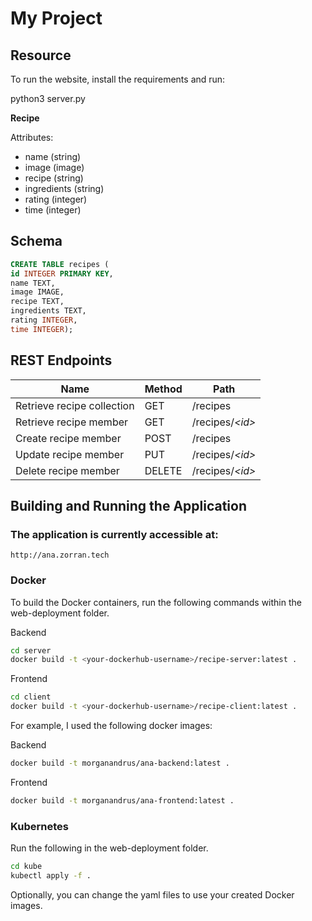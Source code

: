 # My Project

## Resource

To run the website, install the requirements and run: 

python3 server.py

**Recipe**

Attributes:

* name (string)
* image (image)
* recipe (string)
* ingredients (string)
* rating (integer)
* time (integer)

## Schema

```sql
CREATE TABLE recipes (
id INTEGER PRIMARY KEY,
name TEXT,
image IMAGE,
recipe TEXT,
ingredients TEXT,
rating INTEGER,
time INTEGER);
```

## REST Endpoints

Name                           | Method | Path
-------------------------------|--------|------------------
Retrieve recipe collection | GET    | /recipes
Retrieve recipe member     | GET    | /recipes/*\<id\>*
Create recipe member       | POST   | /recipes
Update recipe member       | PUT    | /recipes/*\<id\>*
Delete recipe member       | DELETE | /recipes/*\<id\>*

## Building and Running the Application
### The application is currently accessible at:
```
http://ana.zorran.tech
```
### Docker
To build the Docker containers, run the following commands within the web-deployment folder.

Backend
```bash
cd server
docker build -t <your-dockerhub-username>/recipe-server:latest .
```

Frontend
```bash
cd client
docker build -t <your-dockerhub-username>/recipe-client:latest .
```

For example, I used the following docker images:

Backend
```bash
docker build -t morganandrus/ana-backend:latest .
```

Frontend
```bash
docker build -t morganandrus/ana-frontend:latest .
```

### Kubernetes
Run the following in the web-deployment folder. 

```bash
cd kube
kubectl apply -f .
```

Optionally, you can change the yaml files to use your created Docker images. 
